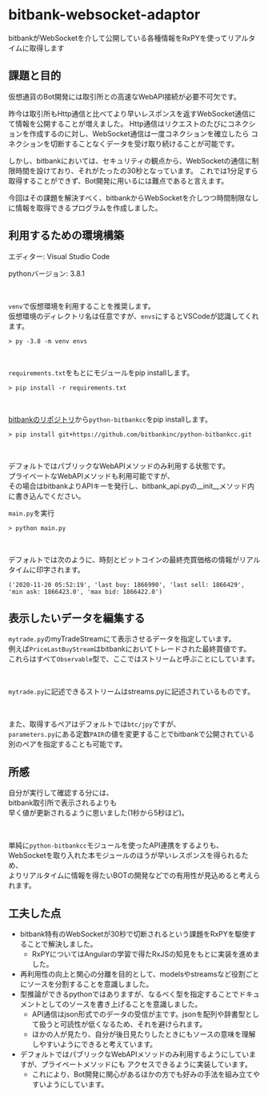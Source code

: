 # bitbank-websocket-adaptor

bitbankがWebSocketを介して公開している各種情報をRxPYを使ってリアルタイムに取得します

## 課題と目的

仮想通貨のBot開発には取引所との高速なWebAPI接続が必要不可欠です。

昨今は取引所もHttp通信と比べてより早いレスポンスを返すWebSocket通信にて情報を公開することが増えました。
Http通信はリクエストのたびにコネクションを作成するのに対し、WebSocket通信は一度コネクションを確立したら
コネクションを切断することなくデータを受け取り続けることが可能です。

しかし、bitbankにおいては、セキュリティの観点から、WebSocketの通信に制限時間を設けており、それがたったの30秒となっています。
これでは1分足すら取得することができず、Bot開発に用いるには難点であると言えます。

今回はその課題を解決すべく、bitbankからWebSocketを介しつつ時間制限なしに情報を取得できるプログラムを作成しました。

## 利用するための環境構築

エディター: Visual Studio Code

pythonバージョン: 3.8.1

<br/>

`venv`で仮想環境を利用することを推奨します。<br/>
仮想環境のディレクトリ名は任意ですが、`envs`にするとVSCodeが認識してくれます。

```
> py -3.8 -m venv envs
```

<br/>

`requirements.txt`をもとにモジュールをpip installします。

```
> pip install -r requirements.txt
```

<br/>

[bitbankのリポジトリ](https://github.com/bitbankinc/python-bitbankcc)から`python-bitbankcc`をpip installします。

```
> pip install git+https://github.com/bitbankinc/python-bitbankcc.git
```

<br/>

デフォルトではパブリックなWebAPIメソッドのみ利用する状態です。<br/>
プライベートなWebAPIメソッドも利用可能ですが、<br/>
その場合はbitbankよりAPIキーを発行し、bitbank_api.pyの__init__メソッド内に書き込んでください。

`main.py`を実行

```
> python main.py
```

<br/>

デフォルトでは次のように、時刻とビットコインの最終売買価格の情報がリアルタイムに印字されます。

```
('2020-11-20 05:52:19', 'last buy: 1866990', 'last sell: 1866429', 'min ask: 1866423.0', 'max bid: 1866422.0')
```

## 表示したいデータを編集する

`mytrade.py`のmyTradeStreamにて表示させるデータを指定しています。<br/>
例えば`PriceLastBuyStream`はbitbankにおいてトレードされた最終買値です。<br/>
これらはすべて`Observable`型で、ここではストリームと呼ぶことにしています。

<br/>

`mytrade.py`に記述できるストリームはstreams.pyに記述されているものです。

<br/>

また、取得するペアはデフォルトでは`btc/jpy`ですが、<br/>
`parameters.py`にある定数`PAIR`の値を変更することでbitbankで公開されている別のペアを指定することも可能です。

## 所感

自分が実行して確認する分には、<br/>
bitbank取引所で表示されるよりも<br/>
早く値が更新されるように思いました(1秒から5秒ほど)。

<br/>

単純に`python-bitbankcc`モジュールを使ったAPI連携をするよりも、<br/>
WebSocketを取り入れた本モジュールのほうが早いレスポンスを得られるため、<br/>
よりリアルタイムに情報を得たいBOTの開発などでの有用性が見込めると考えられます。

## 工夫した点

- bitbank特有のWebSocketが30秒で切断されるという課題をRxPYを駆使することで解決しました。
  - RxPYについてはAngularの学習で得たRxJSの知見をもとに実装を進めました。
- 再利用性の向上と関心の分離を目的として、modelsやstreamsなど役割ごとにソースを分割することを意識しました。
- 型推論ができるpythonではありますが、なるべく型を指定することでドキュメントとしてのソースを書き上げることを意識しました。
  - API通信はjson形式でのデータの受信が主です。jsonを配列や辞書型として扱うと可読性が低くなるため、それを避けられます。
  - ほかの人が見たり、自分が後日見たりしたときにもソースの意味を理解しやすいようにできると考えています。
- デフォルトではパブリックなWebAPIメソッドのみ利用するようにしていますが、プライベートメソッドにも
アクセスできるように実装しています。
  - これにより、Bot開発に関心があるほかの方でも好みの手法を組み立てやすいようにしています。
